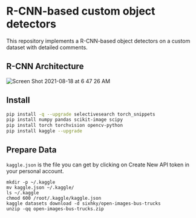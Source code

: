 # R-CNN-based custom object detectors
This repository implements a R-CNN-based object detectors on a custom dataset with detailed comments.
## R-CNN Architecture
![Screen Shot 2021-08-18 at 6 47 26 AM](https://user-images.githubusercontent.com/38284936/129805064-5b4c7a2b-b3a7-40cb-8571-9001a1d804fc.png)

## Install
```bash
pip install -q --upgrade selectivesearch torch_snippets
pip install numpy pandas scikit-image scipy
pip install torch torchvision opencv-python 
pip install kaggle --upgrade
```

## Prepare Data

`kaggle.json` is the file you can get by clicking on Create New API token in your personal account.

```
mkdir -p ~/.kaggle
mv kaggle.json ~/.kaggle/
ls ~/.kaggle
chmod 600 /root/.kaggle/kaggle.json
kaggle datasets download -d sixhky/open-images-bus-trucks
unzip -qq open-images-bus-trucks.zip
```
